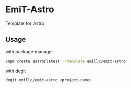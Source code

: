 # EmiT-Astro

Template for Astro

## Usage

with package manager

```bash
pnpm create astro@latest --template emillc/emit-astro
```

with degit

```bash
degit emillc/emit-astro <project-name>
```
